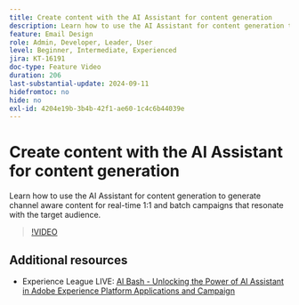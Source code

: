 ```yaml
---
title: Create content with the AI Assistant for content generation
description: Learn how to use the AI Assistant for content generation to generate channel aware content for real-time 1:1 and batch campaigns that resonate with the target audience.
feature: Email Design
role: Admin, Developer, Leader, User
level: Beginner, Intermediate, Experienced
jira: KT-16191
doc-type: Feature Video
duration: 206
last-substantial-update: 2024-09-11
hidefromtoc: no
hide: no
exl-id: 4204e19b-3b4b-42f1-ae60-1c4c6b44039e
---
```

# Create content with the AI Assistant for content generation

Learn how to use the AI Assistant for content generation to generate channel aware content for real-time 1:1 and batch campaigns that resonate with the target audience.

>[!VIDEO](https://video.tv.adobe.com/v/3433569/?learn=on)

## Additional resources

* Experience League LIVE: [AI Bash - Unlocking the Power of AI Assistant in Adobe Experience Platform Applications and Campaign](https://experienceleague.adobe.com/en/docs/events/experience-league-live-recordings/episodes/exl-live-episode-09-26-24)
